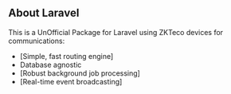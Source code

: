 ## About Laravel

This is a UnOfficial Package for Laravel using ZKTeco devices for communications:

- [Simple, fast routing engine]
- Database agnostic
- [Robust background job processing]
- [Real-time event broadcasting]
